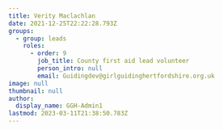 ```yaml
---
title: Verity Maclachlan
date: 2021-12-25T22:22:28.793Z
groups:
  - group: leads
    roles:
      - order: 9
        job_title: County first aid lead volunteer
        person_intro: null
        email: Guidingdev@girlguidinghertfordshire.org.uk
image: null
thumbnail: null
author:
  display_name: GGH-Admin1
lastmod: 2023-03-11T21:38:50.783Z
---
```

